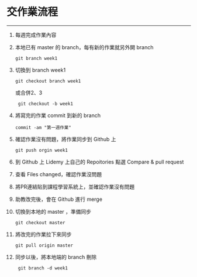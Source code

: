 # 交作業流程
---
1. 每週完成作業內容
2. 本地已有 master 的 branch，每有新的作業就另外開 branch

    ```
    git branch week1
    ```

3. 切換到 branch week1

    ```
    git checkout branch week1
    ```

    或合併2、3

    ```
     git checkout -b week1
    ```

4. 將寫完的作業 commit 到新的 branch 

    ```
    commit -am "第一週作業" 
    ```

5. 確認作業沒有問題，將作業同步到 Github 上 

    ```
    git push orgin week1
    ```

6. 到 Github 上 Lidemy 上自己的 Repoitories 點選 Compare & pull request
7. 查看 Files changed，確認作業沒問題
8. 將PR連結貼到課程學習系統上，並確認作業沒有問題
9. 助教改完後，會在 Github 進行 merge 
10. 切換到本地的 master ，準備同步

    ```
    git checkout master
    ```

11. 將改完的作業拉下來同步 

    ```
    git pull origin master
    ```

12. 同步以後，將本地端的 branch 刪除

    ```
     git branch -d week1
    ```